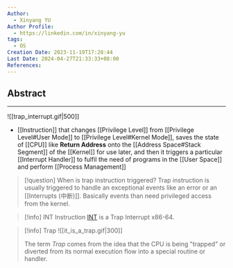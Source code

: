 ```yaml
---
Author:
  - Xinyang YU
Author Profile:
  - https://linkedin.com/in/xinyang-yu
tags:
  - OS
Creation Date: 2023-11-19T17:28:44
Last Date: 2024-04-27T21:33:33+08:00
References: 
---
```

## Abstract
---

![[trap_interrupt.gif|500]]

- [[Instruction]] that changes [[Privilege Level]] from [[Privilege Level#User Mode]] to [[Privilege Level#Kernel Mode]], saves the state of [[CPU]] like **Return Address** onto the [[Address Space#Stack Segment]] of the [[Kernel]] for use later, and then it triggers a particular [[Interrupt Handler]] to fulfil the need of programs in the [[User Space]] and perform [[Process Management]]

>[!question] When is trap instruction triggered?
> Trap instruction is usually triggered to handle an exceptional events like an error or an [[Interrupts (中断)]]. Basically events than need privileged access from the kernel.

>[!info] INT Instruction
> [INT](https://www.felixcloutier.com/x86/intn:into:int3:int1) is a Trap Interrupt x86-64.

>[!info] Trap
> ![[it_is_a_trap.gif|300]]
> 
> The term *Trap* comes from the idea that the CPU is being "trapped" or diverted from its normal execution flow into a special routine or handler.

